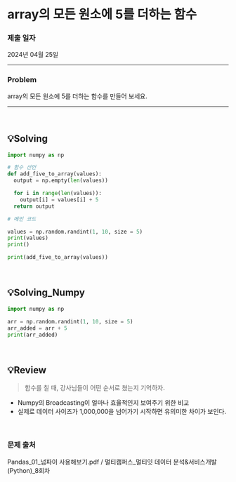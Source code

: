 # array의 모든 원소에 5를 더하는 함수 

### 제출 일자

2024년 04월 25일 

<hr>

### Problem
array의 모든 원소에 5를 더하는 함수를 만들어 보세요.

<hr>

<br />

## 💡Solving
```python
import numpy as np

# 함수 선언
def add_five_to_array(values):
  output = np.empty(len(values))

  for i in range(len(values)):
    output[i] = values[i] + 5
  return output

# 메인 코드

values = np.random.randint(1, 10, size = 5)
print(values)
print()

print(add_five_to_array(values))
```

<br />

## 💡Solving_Numpy
```python
import numpy as np

arr = np.random.randint(1, 10, size = 5)
arr_added = arr + 5
print(arr_added)


```

<br />

## 💡Review
> 함수를 칠 때, 강사님들이 어떤 순서로 쳤는지 기억하자.
* Numpy의 Broadcasting이 얼마나 효율적인지 보여주기 위한 비교
* 실제로 데이터 사이즈가 1,000,000을 넘어가기 시작하면 유의미한 차이가 보인다. 

<br />

### 문제 출처

Pandas_01_넘파이 사용해보기.pdf / 멀티캠퍼스_멀티잇 데이터 분석&서비스개발(Python)_8회차
